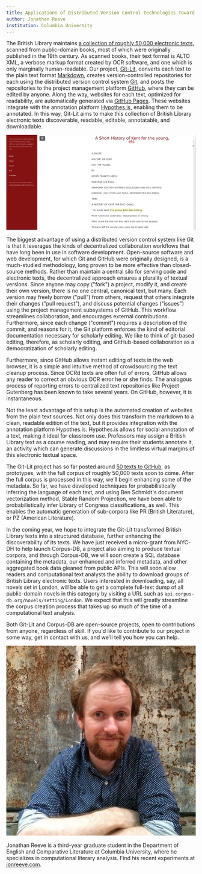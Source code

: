 ```yaml
---
title: Applications of Distributed Version Control Technologies Toward the Creation of 50,000 Digital Scholarly Editions
author: Jonathan Reeve
institution: Columbia University
---
```


The British Library maintains [a collection of roughly 50,000 electronic texts](https://data.bl.uk/digbks/), scanned from public-domain books, most of which were originally published in the 19th century. As scanned books, their text format is ALTO XML, a verbose markup format created by OCR software, and one which is only marginally human-readable. Our project, [Git-Lit](https://github.com/Git-Lit/git-lit), converts each text to the plain text format [Markdown](https://daringfireball.net/projects/markdown/), creates version-controlled repositories for each using the distributed version control system [Git](https://git-scm.com/), and posts the repositories to the project management platform [GitHub](https://www.github.com), where they can be edited by anyone. Along the way, websites for each text, optimized for readability, are automatically generated via [GitHub Pages](https://pages.github.com/). These websites integrate with the annotation platform [Hypothes.is](http://hypothes.is), enabling them to be annotated. In this way, Git-Lit aims to make this collection of British Library electronic texts discoverable, readable, editable, annotatable, and downloadable.

![A Screenshot of the Website Automatically Generated from the British Library Electronic Text](kent.png)

The biggest advantage of using a distributed version control system like Git is that it leverages the kinds of decentralized collaboration workflows that have long been in use in software development. Open-source software and web development, for which Git and GitHub were originally designed, is a much-studied methodology, long proven to be more effective than closed-source methods. Rather than maintain a central silo for serving code and electronic texts, the decentralized approach ensures a plurality of textual versions. Since anyone may copy ("fork") a project, modify it, and create their own version, there is no one central, canonical text, but many. Each version may freely borrow ("pull") from others, request that others integrate their changes ("pull request"), and discuss potential changes ("issues") using the project management subsystems of GitHub. This workflow streamlines collaboration, and encourages external contributions. Furthermore, since each change ("commit") requires a description of the commit, and reasons for it, the Git platform enforces the kind of editorial documentation necessary for scholarly editing. We like to think of git-based editing, therefore, as scholarly editing, and GitHub-based collaboration as a democratization of scholarly editing.

Furthermore, since GitHub allows instant editing of texts in the web browser, it is a simple and intuitive method of crowdsourcing the text cleanup process. Since OCRd texts are often full of errors, GitHub allows any reader to correct an obvious OCR error he or she finds. The analogous process of reporting errors to centralized text repositories like Project Gutenberg has been known to take several years. On GitHub, however, it is instantaneous. 

Not the least advantage of this setup is the automated creation of websites from the plain text sources. Not only does this transform the markdown to a clean, readable edition of the text, but it provides integration with the annotation platform Hypothes.is. Hypothes.is allows for social annotation of a text, making it ideal for classroom use. Professors may assign a British Library text as a course reading, and may require their students annotate it, an activity which can generate discussions in the limitless virtual margins of this electronic textual space. 

The Git-Lit project has so far posted around [50 texts to GitHub](https://github.com/Git-Lit/), as prototypes, with the full corpus of roughly 50,000 texts soon to come. After the full corpus is processed in this way, we'll begin enhancing some of the metadata. So far, we have developed techniques for probabilistically inferring the language of each text, and using Ben Schmidt's document vectorization method, Stable Random Projection, we have been able to probabilistically infer Library of Congress classifications, as well. This enables the automatic generation of sub-corpora like PR (British Literature), or PZ (American Literature). 

In the coming year, we hope to integrate the Git-Lit transformed British Library texts into a structured database, further enhancing the discoverability of its texts. We have just received a micro-grant from NYC-DH to help launch Corpus-DB, a project also aiming to produce textual corpora, and through Corpus-DB, we will soon create a SQL database containing the metadata, our enhanced and inferred metadata, and other aggregated book data gleaned from public APIs. This will soon allow readers and computational text analysts the ability to download groups of British Library electronic texts. Users interested in downloading, say, all novels set in London, will be able to get a complete full-text dump of all public-domain novels in this category by visiting a URL such as `api.corpus-db.org/novels/setting/London`. We expect that this will greatly streamline the corpus creation process that takes up so much of the time of a computational text analysis. 

Both Git-Lit and Corpus-DB are open-source projects, open to contributions from anyone, regardless of skill. If you'd like to contribute to our project in some way, get in contact with us, and we'll tell you how you can help. 

![Jonathan Reeve](avatar.jpg)

Jonathan Reeve is a third-year graduate student in the Department of English and Comparative Literature at Columbia University, where he specializes in computational literary analysis. Find his recent experiments at [jonreeve.com](http://jonreeve.com).
